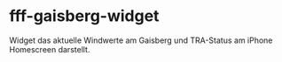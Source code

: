 # fff-gaisberg-widget
Widget das aktuelle Windwerte am Gaisberg und TRA-Status am iPhone Homescreen darstellt.
